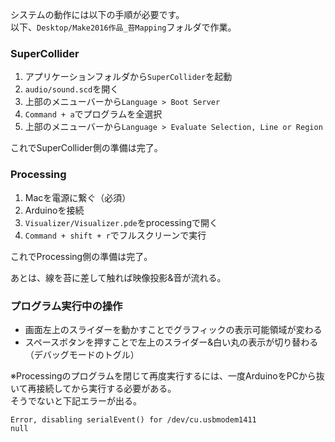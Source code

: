システムの動作には以下の手順が必要です。  
以下、`Desktop/Make2016作品_苔Mapping`フォルダで作業。

### SuperCollider
1. アプリケーションフォルダから`SuperCollider`を起動
2. `audio/sound.scd`を開く
3. 上部のメニューバーから`Language > Boot Server`
4. `Command + a`でプログラムを全選択
5. 上部のメニューバーから`Language > Evaluate Selection, Line or Region`

これでSuperCollider側の準備は完了。

### Processing
1. Macを電源に繋ぐ（必須）
2. Arduinoを接続
3. `Visualizer/Visualizer.pde`をprocessingで開く
4. `Command + shift + r`でフルスクリーンで実行

これでProcessing側の準備は完了。

あとは、線を苔に差して触れば映像投影&音が流れる。  

### プログラム実行中の操作
- 画面左上のスライダーを動かすことでグラフィックの表示可能領域が変わる
- スペースボタンを押すことで左上のスライダー&白い丸の表示が切り替わる（デバッグモードのトグル）

※Processingのプログラムを閉じて再度実行するには、一度ArduinoをPCから抜いて再接続してから実行する必要がある。  
そうでないと下記エラーが出る。
```shell
Error, disabling serialEvent() for /dev/cu.usbmodem1411
null
```

